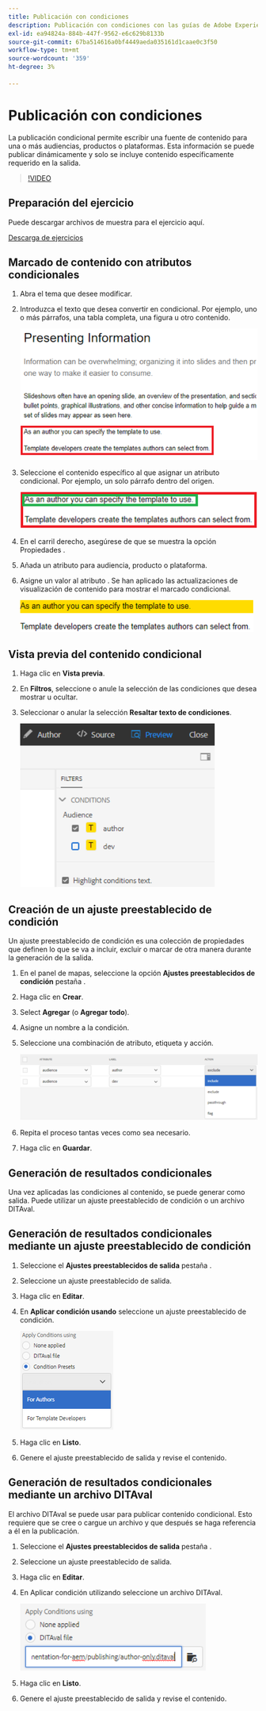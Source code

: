 ```yaml
---
title: Publicación con condiciones
description: Publicación con condiciones con las guías de Adobe Experience Manager
exl-id: ea94824a-884b-447f-9562-e6c629b8133b
source-git-commit: 67ba514616a0bf4449aeda035161d1caae0c3f50
workflow-type: tm+mt
source-wordcount: '359'
ht-degree: 3%

---
```


# Publicación con condiciones

La publicación condicional permite escribir una fuente de contenido para una o más audiencias, productos o plataformas. Esta información se puede publicar dinámicamente y solo se incluye contenido específicamente requerido en la salida.

>[!VIDEO](https://video.tv.adobe.com/v/339041?quality=12&learn=on)

## Preparación del ejercicio

Puede descargar archivos de muestra para el ejercicio aquí.

[Descarga de ejercicios](assets/exercises/publishing-with-conditions.zip)

## Marcado de contenido con atributos condicionales

1. Abra el tema que desee modificar.

1. Introduzca el texto que desea convertir en condicional. Por ejemplo, uno o más párrafos, una tabla completa, una figura u otro contenido.

   ![Presentación de información](images/presenting-info.png)

1. Seleccione el contenido específico al que asignar un atributo condicional. Por ejemplo, un solo párrafo dentro del origen.

   ![Opción de plantilla](images/template-choice.png)

1. En el carril derecho, asegúrese de que se muestra la opción Propiedades .

1. Añada un atributo para audiencia, producto o plataforma.

1. Asigne un valor al atributo . Se han aplicado las actualizaciones de visualización de contenido para mostrar el marcado condicional.

   ![Especificar plantilla](images/specify-template.png)

## Vista previa del contenido condicional

1. Haga clic en **Vista previa**.

1. En **Filtros**, seleccione o anule la selección de las condiciones que desea mostrar u ocultar.

1. Seleccionar o anular la selección **Resaltar texto de condiciones**.

   ![Vista previa-contenido condicional](images/preview-conditional-content.png)

## Creación de un ajuste preestablecido de condición

Un ajuste preestablecido de condición es una colección de propiedades que definen lo que se va a incluir, excluir o marcar de otra manera durante la generación de la salida.

1. En el panel de mapas, seleccione la opción **Ajustes preestablecidos de condición** pestaña .

1. Haga clic en **Crear**.

1. Select **Agregar** (o **Agregar todo**).

1. Asigne un nombre a la condición.

1. Seleccione una combinación de atributo, etiqueta y acción.

   ![Create-Condition-Preset](images/create-condition-preset.png)

1. Repita el proceso tantas veces como sea necesario.

1. Haga clic en **Guardar**.

## Generación de resultados condicionales

Una vez aplicadas las condiciones al contenido, se puede generar como salida. Puede utilizar un ajuste preestablecido de condición o un archivo DITAval.

## Generación de resultados condicionales mediante un ajuste preestablecido de condición

1. Seleccione el **Ajustes preestablecidos de salida** pestaña .

1. Seleccione un ajuste preestablecido de salida.

1. Haga clic en **Editar**.

1. En **Aplicar condición usando** seleccione un ajuste preestablecido de condición.

   ![Generar-Salida condicional](images/generate-conditional-output.png)

1. Haga clic en **Listo**.

1. Genere el ajuste preestablecido de salida y revise el contenido.

## Generación de resultados condicionales mediante un archivo DITAval

El archivo DITAval se puede usar para publicar contenido condicional. Esto requiere que se cree o cargue un archivo y que después se haga referencia a él en la publicación.

1. Seleccione el **Ajustes preestablecidos de salida** pestaña .

1. Seleccione un ajuste preestablecido de salida.

1. Haga clic en **Editar**.

1. En Aplicar condición utilizando seleccione un archivo DITAval.

   ![Generate-Using-DITAval](images/generate-using-ditaval.png)

1. Haga clic en **Listo**.

1. Genere el ajuste preestablecido de salida y revise el contenido.
